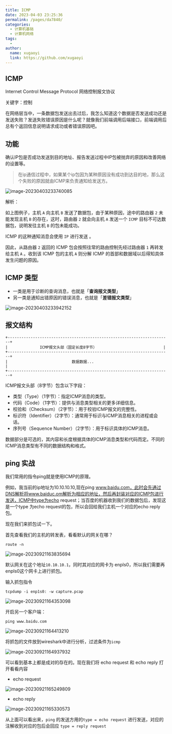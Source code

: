 ```yaml
---
title: ICMP
date: 2023-04-03 23:25:36
permalink: /pages/da7840/
categories:
  - 计算机基础
  - 计算机网络
tags:
  - 
author: 
  name: xugaoyi
  link: https://github.com/xugaoyi
---
```



## ICMP

Internet Control Message Protocol 网络控制报文协议

关键字：控制

在网络层当中，一条数据包发送出去过后，我怎么知道这个数据是否发送成功还是发送失败？发送失败错误原因是什么呢？就像我们前端调用后端接口，前端调用后总有个返回信息说明请求成功或者错误原因吧。







## 功能

确认IP包是否成功发送到目的地址、报告发送过程中IP包被抛弃的原因和改善网络的设置等。

> 在ip通信过程中，如果某个ip包因为某种原因没有成功到达目的地，那么这个失败的原因就由ICMP来负责通知给发送方。



![image-20230403233740085](https://2290653824-github-io.oss-cn-hangzhou.aliyuncs.com/undefinedimage-20230403233740085.png)

解析：

如上图例子，主机 `A` 向主机 `B` 发送了数据包，由于某种原因，途中的路由器 `2` 未能发现主机 `B` 的存在，这时，路由器 `2` 就会向主机 `A` 发送一个 `ICMP` 目标不可达数据包，说明发往主机 `B` 的包未能成功。

ICMP 的这种通知消息会使用 `IP` 进行发送 。

因此，从路由器 `2` 返回的 ICMP 包会按照往常的路由控制先经过路由器 `1` 再转发给主机 `A` 。收到该 ICMP 包的主机 `A` 则分解 ICMP 的首部和数据域以后得知具体发生问题的原因。





## ICMP 类型

- 一类是用于诊断的查询消息，也就是「**查询报文类型**」
- 另一类是通知出错原因的错误消息，也就是「**差错报文类型**」

![image-20230403233942152](https://2290653824-github-io.oss-cn-hangzhou.aliyuncs.com/undefinedimage-20230403233942152.png)

## 报文结构

```shell
+-----------------------------------------------------------------------+
|              ICMP报文头部（固定长度8字节）                             |
+-----------------------------------------------------------------------+
|                            数据数据...                               |
+-----------------------------------------------------------------------+
```

ICMP报文头部（8字节）包含以下字段：

- 类型（Type）（1字节）：指定ICMP消息的类型。
- 代码（Code）（1字节）：提供与消息类型相关的更多详细信息。
- 校验和（Checksum）（2字节）：用于校验ICMP报文的完整性。
- 标识符（Identifier）（2字节）：通常用于标识与ICMP消息相关的进程或会话。
- 序列号（Sequence Number）（2字节）：用于标识具体的ICMP消息。

数据部分是可选的，其内容和长度根据具体的ICMP消息类型和代码而定。不同的ICMP消息类型有不同的数据结构和格式。





## ping 实战

我们常用的指令ping就是使用ICMP的原理。



例如，我当前的ip地址为10.10.10.10,现在ping www.baidu.com，此时会先通过DNS解析将www.baiduc.om解析为相应的地址，然后再封装对应的ICMP包进行发送，ICMP中type为echo request；当百度的机器收到我们的数据包后，发现这是一个type 为echo request的包，所以会回给我们主机一个对应的echo reply包。

现在我们来抓包试一下。

首先查看我们的主机的转发表，看看默认的网关在哪？

`route -n `

![image-20230921163835694](https://2290653824-github-io.oss-cn-hangzhou.aliyuncs.com/image-20230921163835694.png)

默认网关在这个地址`10.10.10.1`，同时其对应的网卡为 enpls0，所以我们需要再enpls0这个网卡上进行抓包。

输入抓包指令

`tcpdump -i enp1s0: -w capture.pcap`

![image-20230921164353098](https://2290653824-github-io.oss-cn-hangzhou.aliyuncs.com/image-20230921164353098.png)

开启另一个客户端：

`ping www.baidu.com`

![image-20230921164413210](https://2290653824-github-io.oss-cn-hangzhou.aliyuncs.com/image-20230921164413210.png)



将抓包的文件放到wireshark中进行分析，过滤条件为`icmp`

![image-20230921164937932](https://2290653824-github-io.oss-cn-hangzhou.aliyuncs.com/image-20230921164937932.png)

可以看到基本上都是成对的存在的。现在我们将 echo request 和  echo reply 打开看看内容

- echo request

![image-20230921165249809](https://2290653824-github-io.oss-cn-hangzhou.aliyuncs.com/image-20230921165249809.png)

- echo reply

![image-20230921165330573](https://2290653824-github-io.oss-cn-hangzhou.aliyuncs.com/image-20230921165330573.png)



从上面可以看出来，`ping` 的发送方用的`type = echo request` 进行发送，对应的注解收到对应的包后会回应 `type = reply request`









































